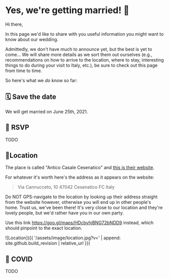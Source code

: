 # Yes, we're getting married! 🎉

Hi there,

In this page we'd like to share with you useful information you might want to know about our wedding.

Admittedly, we don't have much to announce yet, but the best is yet to come… We will share more details as we sort them out ourselves (e.g., recommendations on how to arrive to the location, where to stay, interesting things to do during your visit to Italy, etc.), be sure to check out this page from time to time.

So here's what we _do_ know so far:


## 🗓️ Save the date

We will get married on June 25th, 2021.


## 📮 RSVP

TODO


## 📍Location

The place is called "Antico Casale Cesenatico" and [this is their website](http://anticocasalecesenatico.com).

For whatever it's worth here's the address as it appears on the website:

> Via Cannucceto, 10
> 47042 Cesenatico FC
> Italy

Do NOT GPS-navigate to the location by looking up their address straight from the website however, otherwise you will end up in other people's home. Trust us, we've been there! It's very close to our location and they're lovely people, but we'd rather have you in our own party.

Use this link https://goo.gl/maps/HDcbyhjBNG72bNDD9 instead, which should pinpoint to the exact location.

![Location]({{ '/assets/image/location.jpg?v=' | append: site.github.build_revision | relative_url }})


## 🦠 COVID

TODO
